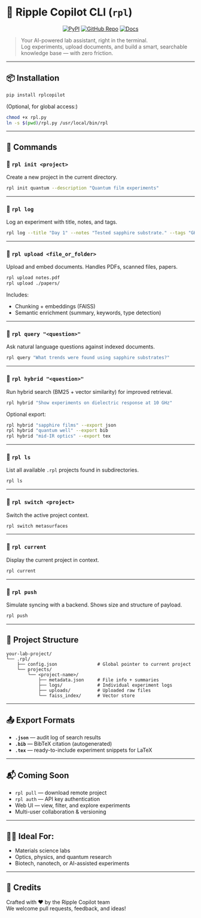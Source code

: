 # 🚀 Ripple Copilot CLI (`rpl`)

<p align="center">
  <a href="https://pypi.org/project/rplcopilot/"><img alt="PyPI" src="https://img.shields.io/pypi/v/rplcopilot?color=brightgreen"></a>
  <a href="https://github.com/Jorgecardenas1/rpl_render"><img alt="GitHub Repo" src="https://img.shields.io/badge/github-rpl--copilot-blue"></a>
  <a href="https://rplcopilot-docs.vercel.app"><img alt="Docs" src="https://img.shields.io/badge/docs-online-orange"></a>
</p>

> Your AI-powered lab assistant, right in the terminal.  
> Log experiments, upload documents, and build a smart, searchable knowledge base — with zero friction.

---

## 📦 Installation

```bash
pip install rplcopilot
```

(Optional, for global access:)

```bash
chmod +x rpl.py
ln -s $(pwd)/rpl.py /usr/local/bin/rpl
```

---

## 🧪 Commands

### 🔹 `rpl init <project>`

Create a new project in the current directory.

```bash
rpl init quantum --description "Quantum film experiments"
```

---

### 🔹 `rpl log`

Log an experiment with title, notes, and tags.

```bash
rpl log --title "Day 1" --notes "Tested sapphire substrate." --tags "GHz,permittivity"
```

---

### 🔹 `rpl upload <file_or_folder>`

Upload and embed documents. Handles PDFs, scanned files, papers.

```bash
rpl upload notes.pdf
rpl upload ./papers/
```

Includes:
- Chunking + embeddings (FAISS)
- Semantic enrichment (summary, keywords, type detection)

---

### 🔹 `rpl query "<question>"`

Ask natural language questions against indexed documents.

```bash
rpl query "What trends were found using sapphire substrates?"
```

---

### 🔹 `rpl hybrid "<question>"`

Run hybrid search (BM25 + vector similarity) for improved retrieval.

```bash
rpl hybrid "Show experiments on dielectric response at 10 GHz"
```

Optional export:

```bash
rpl hybrid "sapphire films" --export json
rpl hybrid "quantum well" --export bib
rpl hybrid "mid-IR optics" --export tex
```

---

### 🔹 `rpl ls`

List all available `.rpl` projects found in subdirectories.

```bash
rpl ls
```

---

### 🔹 `rpl switch <project>`

Switch the active project context.

```bash
rpl switch metasurfaces
```

---

### 🔹 `rpl current`

Display the current project in context.

```bash
rpl current
```

---

### 🔹 `rpl push`

Simulate syncing with a backend. Shows size and structure of payload.

```bash
rpl push
```

---

## 📁 Project Structure

```
your-lab-project/
└── .rpl/
    ├── config.json               # Global pointer to current project
    └── projects/
        └── <project-name>/
            ├── metadata.json     # File info + summaries
            ├── logs/             # Individual experiment logs
            ├── uploads/          # Uploaded raw files
            └── faiss_index/      # Vector store
```

---

## 📤 Export Formats

- **`.json`** — audit log of search results
- **`.bib`** — BibTeX citation (autogenerated)
- **`.tex`** — ready-to-include experiment snippets for LaTeX

---

## 📬 Coming Soon

- `rpl pull` — download remote project
- `rpl auth` — API key authentication
- Web UI — view, filter, and explore experiments
- Multi-user collaboration & versioning

---

## 👩‍🔬 Ideal For:

- Materials science labs
- Optics, physics, and quantum research
- Biotech, nanotech, or AI-assisted experiments

---

## 🧠 Credits

Crafted with ❤️ by the Ripple Copilot team  
We welcome pull requests, feedback, and ideas!